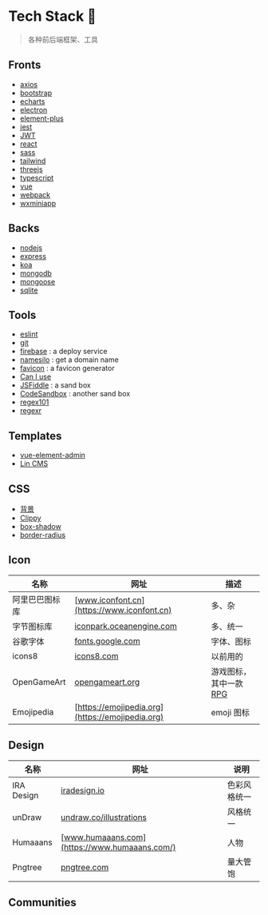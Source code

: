 # Tech Stack 🔧

> 各种前后端框架、工具

## Fronts

-   [axios](https://axios-http.com/zh/)
-   [bootstrap](https://getbootstrap.com/)
-   [echarts](https://echarts.apache.org/zh/index.html)
-   [electron](https://www.electronjs.org/)
-   [element-plus](https://element-plus.org/zh-CN/)
-   [jest](https://jestjs.io/)
-   [JWT](https://jwt.io/)
-   [react](https://reactjs.org/)
-   [sass](https://sass-lang.com/)
-   [tailwind](https://tailwindcss.com/)
-   [threejs](https://threejs.org/)
-   [typescript](https://www.typescriptlang.org/)
-   [vue](https://cn.vuejs.org/)
-   [webpack](https://webpack.docschina.org/)
-   [wxminiapp](https://developers.weixin.qq.com/miniprogram/dev/framework/)

## Backs

-   [nodejs](https://nodejs.org/en/docs/)
-   [express](https://expressjs.com/)
-   [koa](https://koajs.com/)
-   [mongodb](https://www.mongodb.com/home)
-   [mongoose](https://mongoosejs.com/)
-   [sqlite](https://www.sqlite.org/index.html)

## Tools

-   [eslint](https://eslint.org/)
-   [git](https://git-scm.com/docs)
-   [firebase](https://firebase.google.com/) : a deploy service
-   [namesilo](https://www.namesilo.com/) : get a domain name
-   [favicon](https://favicon.io/) : a favicon generator
-   [Can I use](https://caniuse.com/)
-   [JSFiddle](https://jsfiddle.net/) : a sand box
-   [CodeSandbox](https://codesandbox.io/) : another sand box
-   [regex101](https://regex101.com/)
-   [regexr](https://regexr.com/)

## Templates

-   [vue-element-admin](https://panjiachen.github.io/vue-element-admin-site/zh/)
-   [Lin CMS](https://doc.cms.talelin.com/)

## CSS

-   [背景](https://projects.verou.me/css3patterns/#)
-   [Clippy](https://bennettfeely.com/clippy/)
-   [box-shadow](https://developer.mozilla.org/en-US/docs/Web/CSS/CSS_Background_and_Borders/Box-shadow_generator)
-   [border-radius](https://9elements.github.io/fancy-border-radius/full-control.html)

## Icon

| 名称           | 网址                                                         | 描述                                                                             |
| -------------- | ------------------------------------------------------------ | -------------------------------------------------------------------------------- |
| 阿里巴巴图标库 | [www.iconfont.cn](https://www.iconfont.cn)                   | 多、杂                                                                           |
| 字节图标库     | [iconpark.oceanengine.com](https://iconpark.oceanengine.com) | 多、统一                                                                         |
| 谷歌字体       | [fonts.google.com](https://fonts.google.com/)                | 字体、图标                                                                       |
| icons8         | [icons8.com](https://icons8.com/)                            | 以前用的                                                                         |
| OpenGameArt    | [opengameart.org](https://opengameart.org)                   | 游戏图标，其中一款 [RPG](https://opengameart.org/content/98-pixel-art-rpg-icons) |
| Emojipedia     | [https://emojipedia.org](https://emojipedia.org)             | emoji 图标                                                                       |

## Design

| 名称       | 网址                                                       | 说明         |
| ---------- | ---------------------------------------------------------- | ------------ |
| IRA Design | [iradesign.io](https://iradesign.io)                       | 色彩风格统一 |
| unDraw     | [undraw.co/illustrations](https://undraw.co/illustrations) | 风格统一     |
| Humaaans   | [www.humaaans.com](https://www.humaaans.com/)              | 人物         |
| Pngtree    | [pngtree.com](https://pngtree.com)                         | 量大管饱     |

## Communities

<CardsGrid :sites="communities" />

<script>
export default {
  data() {
    return {
      communities: [
        {
          name: "Stack Overflow",
          desc: "最好的问答网站",
          link: "https://stackoverflow.com"
        },
        {
          name: "v2ex",
          desc: "摸鱼社区",
          link: "https://www.v2ex.com"
        },
        {
          name: "掘金",
          desc: "前端社区",
          link: "https://juejin.cn"
        },
        {
          name: "思否",
          desc: "曾经用的最多的技术问答社区",
          link: "https://segmentfault.com"
        },
        {
          name: "DEV Community",
          desc: "一个不错的广告宣传地",
          link: "https://dev.to"
        },
        {
          name: "InfoQ",
          desc: "了解新技术走向",
          link: "https://www.infoq.cn"
        },
      ],
    }
  }
}
</script>
